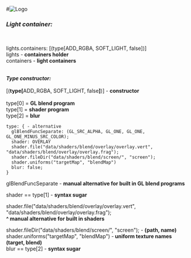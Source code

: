 #![Logo](https://raw.githubusercontent.com/henryco/Escapy/master/promo/ESCAPY.png)
<h3><i>Light container: </i></h3><br>

lights.containers: [(type[ADD_RGBA, SOFT_LIGHT, false])]
<br>
lights - <b>containers holder</b><br>
containers - <b>light containers</b><br><br>
  
  
  <b><i>Type constructor: </i></b><br><br>
  [(<b>type[</b>ADD_RGBA, SOFT_LIGHT, false<b>]</b>)] - <b>constructor</b> <br><br>
  type[0] = <b>GL blend program </b> <br>
  type[1] = <b>shader program </b> <br>
  type[2] = <b>blur </b> <br>

	type: { - alternative 
      glBlendFuncSeparate: (GL_SRC_ALPHA, GL_ONE, GL_ONE, GL_ONE_MINUS_SRC_COLOR);
      shader: OVERLAY
      shader.file("data/shaders/blend/overlay/overlay.vert", "data/shaders/blend/overlay/overlay.frag");
      shader.fileDir("data/shaders/blend/screen/", "screen");
      shader.uniforms("targetMap", "blendMap")
      blur: false;
    }	
  
  glBlendFuncSeparate - <b>manual alternative for built in GL blend programs</b><br>
  
  shader == type[1] - <b>syntax sugar</b><br>
  
  shader.file("data/shaders/blend/overlay/overlay.vert", "data/shaders/blend/overlay/overlay.frag");<br>
  <b>^ manual alternative for built in shaders</b><br>
  
  shader.fileDir("data/shaders/blend/screen/", "screen"); - <b>(path, name)</b><br>
  shader.uniforms("targetMap", "blendMap") -<b> uniform texture names (target, blend)</b><br>
  blur == type[2] - <b>syntax sugar</b><br>
  
